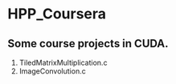 # HPP_Coursera
## Some course projects in CUDA.
1. TiledMatrixMultiplication.c
2. ImageConvolution.c
